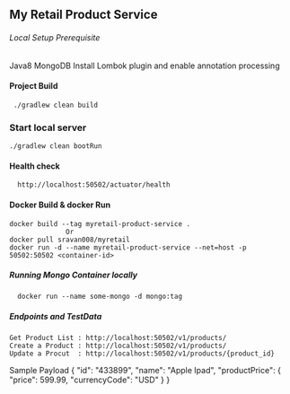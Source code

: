 ## My Retail Product Service

###### Local Setup Prerequisite
  Java8
  MongoDB
  Install Lombok plugin and enable annotation processing
  
#### Project Build
     ./gradlew clean build

### Start local server
    ./gradlew clean bootRun

#### Health check 
      http://localhost:50502/actuator/health

#### Docker Build & docker Run
    
    docker build --tag myretail-product-service .
                  Or
    docker pull sravan008/myretail    
    docker run -d --name myretail-product-service --net=host -p 50502:50502 <container-id>
##### Running Mongo Container locally
      docker run --name some-mongo -d mongo:tag

##### Endpoints and TestData
    Get Product List : http://localhost:50502/v1/products/
    Create a Product : http://localhost:50502/v1/products/
    Update a Procut  : http://localhost:50502/v1/products/{product_id}
Sample Payload
{
"id": "433899",
"name": "Apple Ipad",
"productPrice": {
"price": 599.99,
"currencyCode": "USD"
}
}